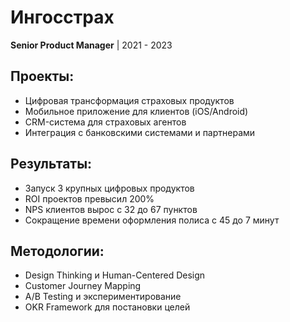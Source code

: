 # Ингосстрах
**Senior Product Manager** | 2021 - 2023

## Проекты:
- Цифровая трансформация страховых продуктов
- Мобильное приложение для клиентов (iOS/Android)
- CRM-система для страховых агентов
- Интеграция с банковскими системами и партнерами

## Результаты:
- Запуск 3 крупных цифровых продуктов
- ROI проектов превысил 200%
- NPS клиентов вырос с 32 до 67 пунктов
- Сокращение времени оформления полиса с 45 до 7 минут

## Методологии:
- Design Thinking и Human-Centered Design
- Customer Journey Mapping
- A/B Testing и экспериментирование
- OKR Framework для постановки целей